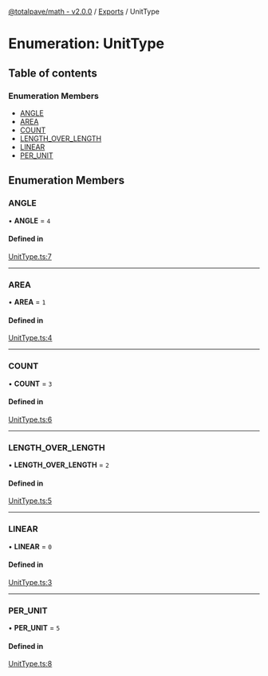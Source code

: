 [@totalpave/math - v2.0.0](../README.md) / [Exports](../modules.md) / UnitType

# Enumeration: UnitType

## Table of contents

### Enumeration Members

- [ANGLE](UnitType.md#angle)
- [AREA](UnitType.md#area)
- [COUNT](UnitType.md#count)
- [LENGTH\_OVER\_LENGTH](UnitType.md#length_over_length)
- [LINEAR](UnitType.md#linear)
- [PER\_UNIT](UnitType.md#per_unit)

## Enumeration Members

### ANGLE

• **ANGLE** = ``4``

#### Defined in

[UnitType.ts:7](https://github.com/totalpave/math/blob/700d8a3/src/UnitType.ts#L7)

___

### AREA

• **AREA** = ``1``

#### Defined in

[UnitType.ts:4](https://github.com/totalpave/math/blob/700d8a3/src/UnitType.ts#L4)

___

### COUNT

• **COUNT** = ``3``

#### Defined in

[UnitType.ts:6](https://github.com/totalpave/math/blob/700d8a3/src/UnitType.ts#L6)

___

### LENGTH\_OVER\_LENGTH

• **LENGTH\_OVER\_LENGTH** = ``2``

#### Defined in

[UnitType.ts:5](https://github.com/totalpave/math/blob/700d8a3/src/UnitType.ts#L5)

___

### LINEAR

• **LINEAR** = ``0``

#### Defined in

[UnitType.ts:3](https://github.com/totalpave/math/blob/700d8a3/src/UnitType.ts#L3)

___

### PER\_UNIT

• **PER\_UNIT** = ``5``

#### Defined in

[UnitType.ts:8](https://github.com/totalpave/math/blob/700d8a3/src/UnitType.ts#L8)
